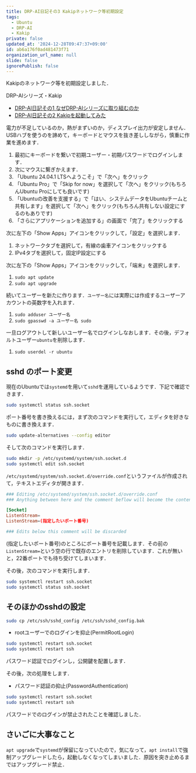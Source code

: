 ```yaml
---
title: DRP-AI日記その3 Kakipネットワーク等初期設定
tags:
  - Ubuntu
  - DRP-AI
  - Kakip
private: false
updated_at: '2024-12-28T09:47:37+09:00'
id: ab6a176f0ad481473f71
organization_url_name: null
slide: false
ignorePublish: false
---
```

Kakipのネットワーク等を初期設定しました．

DRP-AIシリーズ・Kakip

- [DRP-AI日記その1 なぜDRP-AIシリーズに取り組むのか](https://qiita.com/zacky1972/items/3ebf021cab1e972890f8)
- [DRP-AI日記その2 Kakipを起動してみた](https://qiita.com/zacky1972/items/438ddc192fc499fb697c)

電力が不足しているのか，熱がまずいのか，ディスプレイ出力が安定しません．USBハブを使うのを諦めて，キーボードとマウスを抜き差ししながら，慎重に作業を進めます．

1. 最初にキーボードを繋いで初期ユーザー・初期パスワードでログインします．
2. 次にマウスに繋ぎかえます．
3. 「Ubuntu 24.04.1 LTSへようこそ」で「次へ」をクリック
4. 「Ubuntu Pro」で「Skip for now」を選択して「次へ」をクリック(もちろんUbuntu Proにしても良いです)
5. 「Ubuntuの改善を支援する」で「はい、システムデータをUbuntuチームと共有します」を選択して「次へ」をクリック(もちろん共有しない設定にするのもありです)
6. 「さらにアプリケーションを追加する」の画面で「完了」をクリックする

次に左下の「Show Apps」アイコンをクリックして，「設定」を選択します．

1. ネットワークタブを選択して，有線の歯車アイコンをクリックする
2. IPv4タブを選択して，固定IP設定にする

次に左下の「Show Apps」アイコンをクリックして，「端末」を選択します．

1. `sudo apt update`
2. `sudo apt upgrade`

続いてユーザーを新たに作ります．`ユーザー名`には実際には作成するユーザーアカウントの英数字を入れます．

1. `sudo adduser ユーザー名`
2. `sudo gpasswd -a ユーザー名 sudo`

一旦ログアウトして新しいユーザー名でログインしなおします．その後，デフォルトユーザー`ubuntu`を削除します．

1. `sudo userdel -r ubuntu`

## sshd のポート変更

現在のUbuntuでは`systemd`を用いて`sshd`を運用しているようです．下記で確認できます．

```bash
sudo systemctl status ssh.socket
```

ポート番号を書き換えるには，まず次のコマンドを実行して，エディタを好きなものに書き換えます．

```bash
sudo update-alternatives --config editor
```

そして次のコマンドを実行します．

```bash
sudo mkdir -p /etc/systemd/system/ssh.socket.d
sudo systemctl edit ssh.socket
```

`/etc/systemd/system/ssh.socket.d/override.conf`というファイルが作成されて，テキストエディタが開きます．

```txt:/etc/systemd/system/ssh.socket.d/override.conf
### Editing /etc/systemd/system/ssh.socket.d/override.conf
### Anything between here and the comment beflow will become the contents of the drop-in file

[Socket]
ListenStream=
ListenStream=(指定したいポート番号)

### Edits below this comment will be discarded
```

(指定したいポート番号)のところにポート番号を記載します．その前の `ListenStream=`という空の行で既存のエントリを削除しています．これが無いと，22番ポートでも待ち受けてしまいます．


その後，次のコマンドを実行します．

```bash
sudo systemctl restart ssh.socket
sudo systemctl status ssh.socket
```

## そのほかのsshdの設定

```bash
sudo cp /etc/ssh/sshd_config /etc/ssh/sshd_config.bak
```

* rootユーザーでのログインを抑止(PermitRootLogin)

```bash
sudo systemctl restart ssh.socket
sudo systemctl restart ssh
```

パスワード認証でログインし，公開鍵を配置します．

その後，次の処理をします．

* パスワード認証の抑止(PasswordAuthentication)

```bash
sudo systemctl restart ssh.socket
sudo systemctl restart ssh
```

パスワードでのログインが禁止されたことを確認しました．

## さいごに大事なこと

`apt upgrade`で`systemd`が保留になっていたので，気になって，`apt install`で強制アップグレードしたら，起動しなくなってしまいました．原因を突き止めるまではアップグレード禁止．
